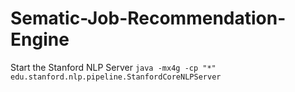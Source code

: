 # Sematic-Job-Recommendation-Engine

Start the Stanford NLP Server
`java -mx4g -cp "*" edu.stanford.nlp.pipeline.StanfordCoreNLPServer`